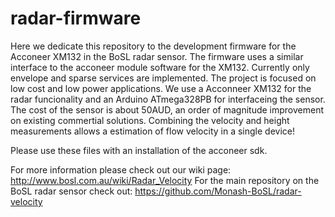 # radar-firmware
Here we dedicate this repository to the development firmware for the Acconeer XM132 in the BoSL radar sensor. 
The firmware uses a similar interface to the acconeer module software for the XM132.
Currently only envelope and sparse services are implemented.
The project is focused on low cost and low power applications. We use a Acconneer XM132 for the radar funcionality and an Arduino ATmega328PB for interfaceing the sensor.
The cost of the sensor is about 50AUD, an order of magnitude improvement on existing commertial solutions. 
Combining the velocity and height measurements allows a estimation of flow velocity in a single device!

Please use these files with an installation of the acconeer sdk. 

For more information please check out our wiki page: http://www.bosl.com.au/wiki/Radar_Velocity
For the main repository on the BoSL radar sensor check out: https://github.com/Monash-BoSL/radar-velocity
